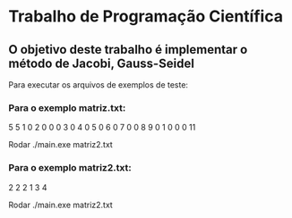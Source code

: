 # Trabalho de Programação Científica

## O objetivo deste trabalho é implementar o método de Jacobi, Gauss-Seidel

Para executar os arquivos de exemplos de teste:

### Para o exemplo matriz.txt:

5 5
1 0 2 0 0
0 3 0 4 0
5 0 6 0 7
0 0 8 9 0
1 0 0 0 11

Rodar ./main.exe matriz2.txt

### Para o exemplo matriz2.txt:

2 2
2 1
3 4

Rodar ./main.exe matriz2.txt
